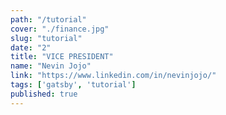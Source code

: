 ```yaml
---
path: "/tutorial"
cover: "./finance.jpg"
slug: "tutorial"
date: "2"
title: "VICE PRESIDENT"
name: "Nevin Jojo"
link: "https://www.linkedin.com/in/nevinjojo/"
tags: ['gatsby', 'tutorial']
published: true
---
```


